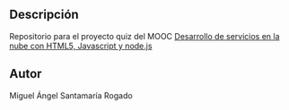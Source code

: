 ## Descripción
Repositorio para el proyecto quiz del MOOC [Desarrollo de servicios en la nube con HTML5, Javascript y node.js](https://www.miriadax.net/web/javascript-node-js/inicio)

## Autor
Miguel Ángel Santamaría Rogado
